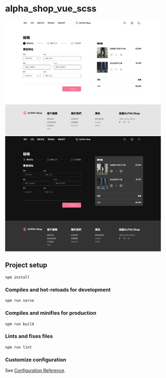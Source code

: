 # alpha_shop_vue_scss
![ac shop screenshot](./src/assets/ac-shop.png)
![ac shop screenshot](./src/assets/ac-shop-dark.png)

## Project setup
```
npm install
```

### Compiles and hot-reloads for development
```
npm run serve
```

### Compiles and minifies for production
```
npm run build
```

### Lints and fixes files
```
npm run lint
```

### Customize configuration
See [Configuration Reference](https://cli.vuejs.org/config/).
